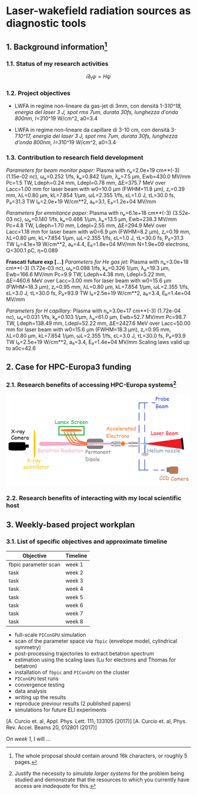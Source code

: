 # Laser-wakefield radiation sources as diagnostic tools  

## 1. Background information[^1]

### 1.1. Status of my research activities

$$i \partial_t \psi = H \psi$$

### 1.2. Project objectives

- LWFA in regime non-lineare da gas-jet di 3mm, con densità 1-3*10^18, energia del laser 3 J, spot rms 7um, durata 30fs, lunghezza d'onda 800nm, I=3*10^19 W/cm^2, a0=3.4

- LWFA in regime non-lineare da capillare di 3-10 cm, con densità 3-7*10^17, energia del laser 3 J, spot rms 7um, durata 30fs, lunghezza d'onda 800nm, I=3*10^19 W/cm^2, a0=3.4

### 1.3. Contribution to research field development

*Parameters for beam monitor paper:*
Plasma with nₚ=2.0e+19 cm**(-3) (1.15e-02 nc), ωₚ=0.252 1/fs, kₚ=0.842 1/µm, λₚ=7.5 µm, Ewb=430.0 MV/mm
Pc=1.5 TW, Ldeph=0.24 mm, Ldepl=0.78 mm, ΔE=375.7 MeV over Lacc=1.00 mm
for laser beam with w0=10.0 µm (FWHM=11.8 µm), zᵣ=0.39 mm, λL=0.80 µm, kL=7.854 1/µm, ωL=2.355 1/fs, ɛL=1.0 J, τL=30.0 fs, P₀=31.3 TW
I₀=2.0e+19 W/cm**2, a₀=3.1, E₀=1.2e+04 MV/mm

*Parameters for emmitance paper:*
Plasma with nₚ=6.1e+18 cm**(-3) (3.52e-03 nc), ωₚ=0.140 1/fs, kₚ=0.466 1/µm, λₚ=13.5 µm, Ewb=238.3 MV/mm
Pc=4.8 TW, Ldeph=1.70 mm, Ldepl=2.55 mm, ΔE=294.9 MeV over Lacc=1.18 mm
for laser beam with w0=6.9 µm (FWHM=8.2 µm), zᵣ=0.19 mm, λL=0.80 µm, kL=7.854 1/µm, ωL=2.355 1/fs, ɛL=1.0 J, τL=30.0 fs, P₀=31.3 TW
I₀=4.1e+19 W/cm**2, a₀=4.4, E₀=1.8e+04 MV/mm
N=1.9e+09 electrons, Q=300.1 pC, η=0.089

**Frascati future exp [...]**
*Parameters for He gas jet:*
Plasma with nₚ=3.0e+18 cm**(-3) (1.72e-03 nc), ωₚ=0.098 1/fs, kₚ=0.326 1/µm, λₚ=19.3 µm, Ewb=166.6 MV/mm
Pc=9.9 TW, Ldeph=4.38 mm, Ldepl=5.22 mm, ΔE=460.6 MeV over Lacc=3.00 mm
for laser beam with w0=15.6 µm (FWHM=18.3 µm), zᵣ=0.95 mm, λL=0.80 µm, kL=7.854 1/µm, ωL=2.355 1/fs, ɛL=3.0 J, τL=30.0 fs, P₀=93.9 TW
I₀=2.5e+19 W/cm**2, a₀=3.4, E₀=1.4e+04 MV/mm

*Parameters for H capillary:*
Plasma with nₚ=3.0e+17 cm**(-3) (1.72e-04 nc), ωₚ=0.031 1/fs, kₚ=0.103 1/µm, λₚ=61.0 µm, Ewb=52.7 MV/mm
Pc=98.7 TW, Ldeph=138.49 mm, Ldepl=52.22 mm, ΔE=2427.6 MeV over Lacc=50.00 mm
for laser beam with w0=15.6 µm (FWHM=18.3 µm), zᵣ=0.95 mm, λL=0.80 µm, kL=7.854 1/µm, ωL=2.355 1/fs, ɛL=3.0 J, τL=30.0 fs, P₀=93.9 TW
I₀=2.5e+19 W/cm**2, a₀=3.4, E₀=1.4e+04 MV/mm
Scaling laws valid up to a0c=42.6


## 2. Case for HPC-Europa3 funding

### 2.1. Research benefits of accessing HPC-Europa systems[^2]

![experimental setup](https://raw.githubusercontent.com/berceanu/hpc-europa3-application/master/images/exp_setup.png?token=ABBTTGTHLCCLW345XORQSPS42GSS2)

### 2.2. Research benefits of interacting with my local scientific host

## 3. Weekly-based project workplan

### 3.1. List of specific objectives and approximate timeline

Objective | Timeline
----------|---------
fbpic parameter scan | week 1
task | week 2
task | week 3
task | week 4
task | week 5
task | week 6
task | week 7
task | week 8

- full-scale `PIConGPU` simulation
- scan of the parameter space via `fbpic` (envelope model, cylindrical symmetry)
- post-processing trajectories to extract betatron spectrum
- estimation using the scaling laws (Lu for electrons and Thomas for betatron)
- installation of `fbpic` and `PIConGPU` on the cluster
- `PIConGPU` test runs
- convergence testing
- data analysis
- writing up the results
- reproduce previour results (2 published papers)
- simulations for future ELI experiments

[A. Curcio et. al, Appl. Phys. Lett. 111, 133105 (2017)]
[A. Curcio et. al, Phys. Rev. Accel. Beams 20, 012801 (2017)]

On *week 1*, I will ...

[^1]: The whole proposal should contain around 16k characters, or roughly 5 pages.
[^2]: Justify the necessity to *simulate larger systems* for the problem being
studied and demonstrate that the resources to which you currently have access are
*inadequate* for this.